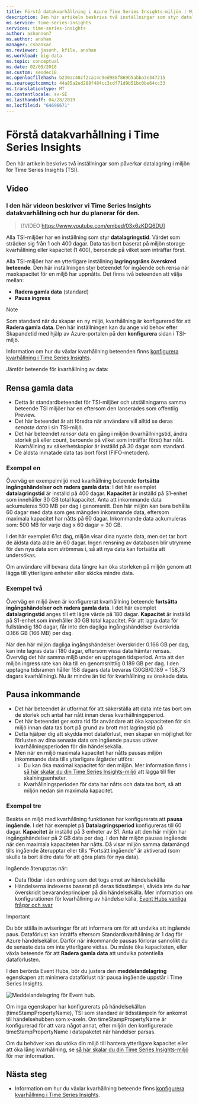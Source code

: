 ```yaml
---
title: Förstå datakvarhållning i Azure Time Series Insights-miljön | Microsoft Docs
description: Den här artikeln beskrivs två inställningar som styr datalagring i din Azure Time Series Insights-miljö.
ms.service: time-series-insights
services: time-series-insights
author: ashannon7
ms.author: anshan
manager: cshankar
ms.reviewer: jasonh, kfile, anshan
ms.workload: big-data
ms.topic: conceptual
ms.date: 02/09/2018
ms.custom: seodec18
ms.openlocfilehash: b230ac48cf2ca14c9ed988f869b5abba3e347215
ms.sourcegitcommit: 44a85a2ed288f484cc3cdf71d9b51bc0be64cc33
ms.translationtype: MT
ms.contentlocale: sv-SE
ms.lasthandoff: 04/28/2019
ms.locfileid: "64696671"
---
```

# <a name="understand-data-retention-in-time-series-insights"></a>Förstå datakvarhållning i Time Series Insights

Den här artikeln beskrivs två inställningar som påverkar datalagring i miljön för Time Series Insights (TSI).

## <a name="video"></a>Video

### <a name="in-this-video-we-cover-time-series-insights-data-retention-and-how-to-plan-for-itbr"></a>I den här videon beskriver vi Time Series Insights datakvarhållning och hur du planerar för den.</br>

> [!VIDEO https://www.youtube.com/embed/03x6zKDQ6DU]

Alla TSI-miljöer har en inställning som styr **datalagringstid**. Värdet som sträcker sig från 1 och 400 dagar. Data tas bort baserat på miljön storage kvarhållning eller kapacitet (1 400), beroende på vilket som inträffar först.

Alla TSI-miljöer har en ytterligare inställning **lagringsgräns överskred beteende**. Den här inställningen styr beteendet för ingående och rensa när maxkapacitet för en miljö har uppnåtts. Det finns två beteenden att välja mellan:
- **Radera gamla data** (standard)  
- **Pausa ingress**

> [!NOTE]
> Som standard när du skapar en ny miljö, kvarhållning är konfigurerad för att **Radera gamla data**. Den här inställningen kan du ange vid behov efter Skapandetid med hjälp av Azure-portalen på den **konfigurera** sidan i TSI-miljö.

Information om hur du växlar kvarhållning beteenden finns [konfigurera kvarhållning i Time Series Insights](time-series-insights-how-to-configure-retention.md).

Jämför beteende för kvarhållning av data:

## <a name="purge-old-data"></a>Rensa gamla data

- Detta är standardbeteendet för TSI-miljöer och utställningarna samma beteende TSI miljöer har en eftersom den lanserades som offentlig Preview.  
- Det här beteendet är att föredra när användare vill alltid se deras *senaste data* i sin TSI-miljö. 
- Det här beteendet *rensar* data en gång i miljön (kvarhållningstid, ändra storlek på eller count, beroende på vilket som inträffar först) har nått. Kvarhållning av säkerhetskopior är inställd på 30 dagar som standard. 
- De äldsta inmatade data tas bort först (FIFO-metoden).

### <a name="example-one"></a>Exempel en

Överväg en exempelmiljö med kvarhållning beteende **fortsätta ingångshändelser och radera gamla data**: I det här exemplet **datalagringstid** är inställd på 400 dagar. **Kapacitet** är inställd på S1-enhet som innehåller 30 GB total kapacitet.   Anta att inkommande data ackumuleras 500 MB per dag i genomsnitt. Den här miljön kan bara behålla 60 dagar med data som ges mängden inkommande data, eftersom maximala kapacitet har nåtts på 60 dagar. Inkommande data ackumuleras som: 500 MB för varje dag x 60 dagar = 30 GB.

I det här exemplet 61st dag, miljön visar dina nyaste data, men det tar bort de äldsta data äldre än 60 dagar. Ingen rensning av databasen blir utrymme för den nya data som strömmas i, så att nya data kan fortsätta att undersökas. 

Om användare vill bevara data längre kan öka storleken på miljön genom att lägga till ytterligare enheter eller skicka mindre data.  

### <a name="example-two"></a>Exempel två

Överväg en miljö även är konfigurerat kvarhållning beteende **fortsätta ingångshändelser och radera gamla data**. I det här exemplet **datalagringstid** anges till ett lägre värde på 180 dagar. **Kapacitet** är inställd på S1-enhet som innehåller 30 GB total kapacitet. För att lagra data för fullständig 180 dagar, får inte den dagliga ingångshändelser överskrida 0.166 GB (166 MB) per dag.  

När den här miljön dagliga ingångshändelser överskrider 0.166 GB per dag, kan inte lagras data i 180 dagar, eftersom vissa data hämtar rensas. Överväg det här samma miljö under en upptagen tidsperiod. Anta att den miljön ingress rate kan öka till en genomsnittlig 0.189 GB per dag. I den upptagna tidsramen håller 158 dagars data bevaras (30GB/0.189 = 158,73 dagars kvarhållning). Nu är mindre än tid för kvarhållning av önskade data.

## <a name="pause-ingress"></a>Pausa inkommande

- Det här beteendet är utformat för att säkerställa att data inte tas bort om de storlek och antal har nått innan deras kvarhållningsperiod.  
- Det här beteendet ger extra tid för användare att öka kapaciteten för sin miljö innan data tas bort på grund av brott mot lagringstid på
- Detta hjälper dig att skydda mot dataförlust, men skapar en möjlighet för förlusten av dina senaste data om ingående pausas utöver kvarhållningsperioden för din händelsekälla.
- Men när en miljö maximala kapacitet har nåtts pausas miljön inkommande data tills ytterligare åtgärder utförs: 
   - Du kan öka maximal kapacitet för den miljön. Mer information finns i [så här skalar du din Time Series Insights-miljö](time-series-insights-how-to-scale-your-environment.md) att lägga till fler skalningsenheter.
   - Kvarhållningsperioden för data har nåtts och data tas bort, så att miljön nedan sin maximala kapacitet.

### <a name="example-three"></a>Exempel tre

Beakta en miljö med kvarhållning funktionen har konfigurerats att **pausa ingående**. I det här exemplet på **Datalagringsperiod** konfigureras till 60 dagar. **Kapacitet** är inställd på 3 enheter av S1. Anta att den här miljön har ingångshändelser på 2 GB data per dag. I den här miljön pausas ingående när den maximala kapaciteten har nåtts. Då visar miljön samma datamängd tills ingående återupptar eller tills ”Fortsätt ingående” är aktiverad (som skulle ta bort äldre data för att göra plats för nya data). 

Ingående återupptas när:

- Data flödar i den ordning som det togs emot av händelsekälla
- Händelserna indexeras baserat på deras tidsstämpel, såvida inte du har överskridit bevarandeprinciper på din händelsekälla. Mer information om konfigurationen för kvarhållning av händelse källa, [Event Hubs vanliga frågor och svar](../event-hubs/event-hubs-faq.md)

> [!IMPORTANT]
> Du bör ställa in aviseringar för att informera om för att undvika att ingående paus. Dataförlust kan inträffa eftersom Standardkvarhållning är 1 dag för Azure händelsekällor. Därför när inkommande pausas förlorar sannolikt du de senaste data om inte ytterligare vidtas. Du måste öka kapaciteten, eller växla beteende för att **Radera gamla data** att undvika potentiella dataförlusten.

I den berörda Event Hubs, bör du justera den **meddelandelagring** egenskapen att minimera dataförlust när pausa ingående uppstår i Time Series Insights.

![Meddelandelagring för Event hub.](media/time-series-insights-contepts-retention/event-hub-retention.png)

Om inga egenskaper har konfigurerats på händelsekällan (timeStampPropertyName), TSI som standard är tidsstämpeln för ankomst till händelsehubben som x-axeln. Om timeStampPropertyName är konfigurerad för att vara något annat, efter miljön den konfigurerade timeStampPropertyName i datapaketet när händelser parsas. 

Om du behöver kan du utöka din miljö till hantera ytterligare kapacitet eller att öka lång kvarhållning, se [så här skalar du din Time Series Insights-miljö](time-series-insights-how-to-scale-your-environment.md) för mer information.  

## <a name="next-steps"></a>Nästa steg

- Information om hur du växlar kvarhållning beteende finns [konfigurera kvarhållning i Time Series Insights](time-series-insights-how-to-configure-retention.md).
